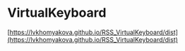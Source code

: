 # VirtualKeyboard
[https://lvkhomyakova.github.io/RSS_VirtualKeyboard/dist](https://lvkhomyakova.github.io/RSS_VirtualKeyboard/dist)
